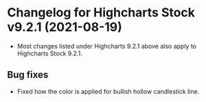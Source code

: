 # Changelog for Highcharts Stock v9.2.1 (2021-08-19)

- Most changes listed under Highcharts 9.2.1 above also apply to Highcharts Stock 9.2.1.

## Bug fixes
- Fixed how the color is applied for bullish hollow candlestick line.
